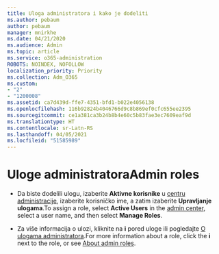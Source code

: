 ```yaml
---
title: Uloga administratora i kako je dodeliti
ms.author: pebaum
author: pebaum
manager: mnirkhe
ms.date: 04/21/2020
ms.audience: Admin
ms.topic: article
ms.service: o365-administration
ROBOTS: NOINDEX, NOFOLLOW
localization_priority: Priority
ms.collection: Adm_O365
ms.custom:
- "2"
- "1200008"
ms.assetid: ca7d439d-ffe7-4351-bfd1-b022e4056138
ms.openlocfilehash: 116b92824b4046766d9c8b869ef0cfc655ee2395
ms.sourcegitcommit: ce1a381ca3b24b8b4e60c5b83fae3ec7609eaf9d
ms.translationtype: HT
ms.contentlocale: sr-Latn-RS
ms.lasthandoff: 04/05/2021
ms.locfileid: "51585989"
---
```

# <a name="admin-roles"></a><span data-ttu-id="04856-102">Uloge administratora</span><span class="sxs-lookup"><span data-stu-id="04856-102">Admin roles</span></span>

- <span data-ttu-id="04856-103">Da biste dodelili ulogu, izaberite **Aktivne korisnike** u [centru administracije](https://admin.microsoft.com/Adminportal/Home#/users), izaberite korisničko ime, a zatim izaberite **Upravljanje ulogama**.</span><span class="sxs-lookup"><span data-stu-id="04856-103">To assign a role, select **Active Users** in the [admin center](https://admin.microsoft.com/Adminportal/Home#/users), select a user name, and then select  **Manage Roles**.</span></span>

- <span data-ttu-id="04856-104">Za više informacija o ulozi, kliknite na **i** pored uloge ili pogledajte [O ulogama administratora](https://docs.microsoft.com/microsoft-365/admin/add-users/about-admin-roles).</span><span class="sxs-lookup"><span data-stu-id="04856-104">For more information about a role, click the **i** next to the role, or see [About admin roles](https://docs.microsoft.com/microsoft-365/admin/add-users/about-admin-roles).</span></span>